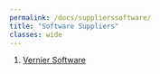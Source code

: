 ```yaml
---
permalink: /docs/supplierssoftware/
title: "Software Suppliers"
classes: wide
---
```


1. [Vernier Software](https://www.vernier.com/product-category/?category=software)


